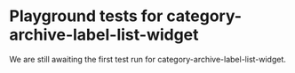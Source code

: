 # Playground tests for category-archive-label-list-widget
We are still awaiting the first test run for category-archive-label-list-widget.
